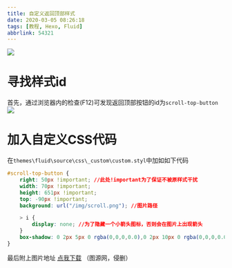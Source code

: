 ```yaml
---
title: 自定义返回顶部样式
date: 2020-03-05 08:26:18
tags: [教程, Hexo, Fluid]
abbrlink: 54321
---
```

![](https://gitee.com/Royce2003/blogimages/raw/master/img/20200305084052.png)
# 寻找样式id
首先，通过浏览器内的检查(F12)可发现返回顶部按钮的id为`scroll-top-button`<!--more-->
![](https://gitee.com/Royce2003/blogimages/raw/master/img/20200305082837.png)

# 加入自定义CSS代码
在`themes\fluid\source\css\_custom\custom.styl`中加如如下代码
```css
#scroll-top-button {
	right: 50px !important; //此处!important为了保证不被原样式干扰
	width: 70px !important;
	height: 651px !important;
	top: -90px !important;
	background: url("/img/scroll.png"); //图片路径

	> i {
		display: none; //为了隐藏一个小箭头图标，否则会在图片上出现箭头
	}
    box-shadow: 0 2px 5px 0 rgba(0,0,0,0.0),0 2px 10px 0 rgba(0,0,0,0.0) !important; //去除外边框的阴影，目前未发现改样式会影响其他内容的显示
}
```

最后附上图片地址
<a class="btn" href="/img/scroll.png" title="这是小丁的个人博客首页"><i class="fas fa-cloud-download-alt"></i>点我下载</a>
（图源网，侵删）